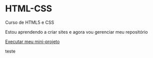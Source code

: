 # HTML-CSS
 Curso de HTML5 e CSS

 Estou aprendendo a criar sites e agora vou gerenciar meu repositório

 <a href="https://deywsonsilva.github.io/HTML-CSS/Desafios/Desafio-10/android">Executar meu mini-projeto</a>

 teste
